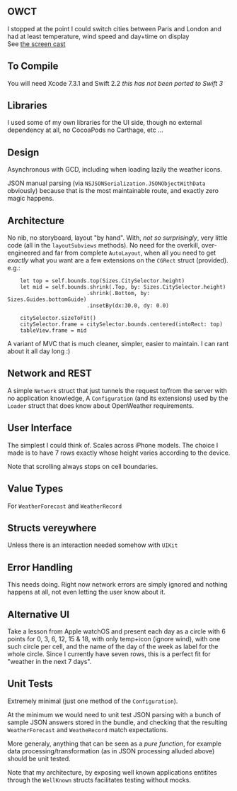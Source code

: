 ## OWCT
I stopped at the point I could switch cities between Paris and London and had at least temperature, wind speed and day+time on display  
See [the screen cast](https://www.dropbox.com/s/6p1v9snwe5o2c79/OW.mov?dl=0)

## To Compile

You will need Xcode 7.3.1 and Swift 2.2 _this has *not* been ported to Swift 3_

## Libraries

I used some of my own libraries for the UI side, though no external dependency at all, no CocoaPods no Carthage, etc ...

## Design

Asynchronous with GCD, including when loading lazily the weather icons.

JSON manual parsing (via `NSJSONSerialization.JSONObjectWithData` obviously) because that is the most maintainable route, and exactly zero magic happens.

## Architecture

No nib, no storyboard, layout "by hand". With, _not so surprisingly_, very little code (all in the `layoutSubviews` methods). No need for the overkill, over-engineered and far from complete `AutoLayout`, when all you need to get _exactly_ what you want are a few extensions on the `CGRect` struct (provided). e.g.:

        let top = self.bounds.top(Sizes.CitySelector.height)  
        let mid = self.bounds.shrink(.Top, by: Sizes.CitySelector.height)  
                             .shrink(.Bottom, by: Sizes.Guides.bottomGuide)  
                             .insetBy(dx:30.0, dy: 0.0)  
      
        citySelector.sizeToFit()  
        citySelector.frame = citySelector.bounds.centered(intoRect: top)  
        tableView.frame = mid  

A variant of MVC that is much cleaner, simpler, easier to maintain. I can rant about it all day long :)

## Network and REST

A simple `Network` struct that just tunnels the request to/from the server with no application knowledge, A `Configuration` (and its extensions) used by the `Loader` struct that does know about OpenWeather requirements.

## User Interface

The simplest I could think of. Scales across iPhone models. The choice I made is to have 7 rows exactly whose height varies according to the device.

Note that scrolling always stops on cell boundaries.

## Value Types

For `WeatherForecast` and `WeatherRecord`

## Structs vereywhere

Unless there is an interaction needed somehow with `UIKit`

## Error Handling

This needs doing. Right now network errors are simply ignored and nothing happens at all, not even letting the user know about it.

## Alternative UI

Take a lesson from Apple watchOS and present each day as a circle with 6 points for 0, 3, 6, 12, 15 & 18, with only temp+icon (ignore wind), with one such circle per cell, and the name of the day of the week as label for the whole circle. Since I currently have seven rows, this is a perfect fit for "weather in the next 7 days".

## Unit Tests

Extremely minimal (just one method of the `Configuration`).

At the minimum we would need to  unit test JSON parsing with a bunch of sample JSON answers stored in the bundle, and checking that the resulting `WeatherForecast` and `WeatheRecord` match expectations.

More generaly, anything that can be seen as a _pure function_, for example data processing/transformation (as in JSON processing alluded above) should be unit tested.

Note that my architecture, by exposing well known applications entitites through the `WellKnown` structs facilitates testing without mocks.
